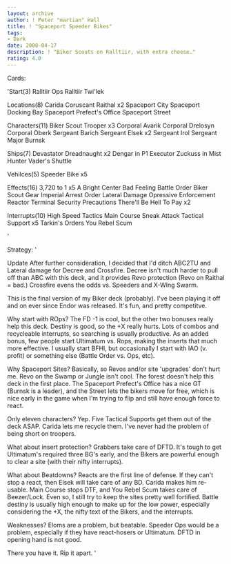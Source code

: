 ```yaml
---
layout: archive
author: ! Peter "martian" Hall
title: ! "Spaceport Speeder Bikes"
tags:
- Dark
date: 2000-04-17
description: ! "Biker Scouts on Ralltiir, with extra cheese."
rating: 4.0
---
```

Cards: 

'Start(3)
Ralltiir Ops
Ralltiir
Twi'lek

Locations(8)
Carida
Coruscant
Raithal x2
Spaceport City
Spaceport Docking Bay
Spaceport Prefect's Office
Spaceport Street

Characters(11)
Biker Scout Trooper x3
Corporal Avarik
Corporal Drelosyn
Corporal Oberk
Sergeant Barich
Sergeant Elsek x2
Sergeant Irol
Sergeant Major Burnsk

Ships(7)
Devastator
Dreadnaught x2
Dengar in P1
Executor
Zuckuss in Mist Hunter
Vader's Shuttle

Vehilces(5)
Speeder Bike x5

Effects(16)
3,720 to 1 x5
A Bright Center
Bad Feeling
Battle Order
Biker Scout Gear
Imperial Arrest Order
Lateral Damage
Opressive Enforcement
Reactor Terminal
Security Precautions
There'll Be Hell To Pay x2

Interrupts(10)
High Speed Tactics
Main Course
Sneak Attack
Tactical Support x5
Tarkin's Orders
You Rebel Scum




'

Strategy: '

Update After further consideration, I decided that I'd ditch ABC2TU and Lateral damage for Decree and Crossfire. Decree isn't much harder to pull off than ABC with this deck, and it provides Revo protection (Revo on Raithal = bad.) Crossfire evens the odds vs. Speeders and X-WIng Swarm.

This is the final version of my Biker deck (probably). I've been playing it off and on ever since Endor was released. It's fun, and pretty competitve.

Why start with ROps? The FD -1 is cool, but the other two bonuses really help this deck. Destiny is good, so the +X really hurts. Lots of combos and recycleable interrupts, so searching is usually productive. As an added bonus, few people start Ultimatum vs. Rops, making the inserts that much more effective. I usually start BFHI, but occasionally I start with IAO (v. profit) or something else (Battle Order vs. Ops, etc).

Why Spaceport Sites? Basically, so Revos and/or site 'upgrades' don't hurt me. Revo on the Swamp or Jungle isn't cool. The forest doesn't help this deck in the first place. The Spaceport Prefect's Office has a nice GT (Burnsk is a leader), and the Street lets the bikers move for free, which is nice early in the game when I'm trying to flip and still have enough force to react.

Only eleven characters? Yep. Five Tactical Supports get them out of the deck ASAP. Carida lets me recycle them. I've never had the problem of being short on troopers.

What about insert protection? Grabbers take care of DFTD. It's tough to get Ultimatum's required three BG's early, and the Bikers are powerful enough to clear a site (with their nifty interrupts).

What about Beatdowns? Reacts are the first line of defense. If they can't stop a react, then Elsek will take care of any BD. Carida makes him re-usable. Main Course stops DTF, and You Rebel Scum takes care of Beezer/Lock. Even so, I still try to keep the sites pretty well fortified. Battle destiny is usually high enough to make up for the low power, especially considering the +X, the nifty text of the Bikers, and the interrupts.

Weaknesses? Eloms are a problem, but beatable. Speeder Ops would be a problem, especially if they have react-hosers or Ultimatum. DFTD in opening hand is not good.

There you have it. Rip it apart.   '